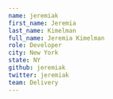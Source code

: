 ```yaml
---
name: jeremiak
first_name: Jeremia
last_name: Kimelman
full_name: Jeremia Kimelman
role: Developer
city: New York
state: NY
github: jeremiak
twitter: jeremiak
team: Delivery
---
```

